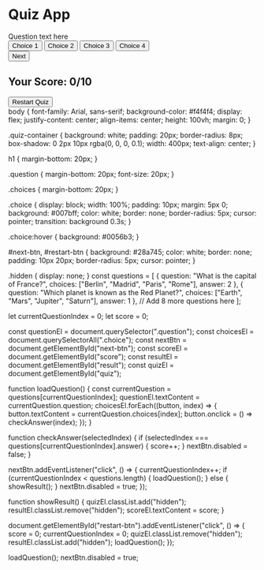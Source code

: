<!DOCTYPE html>
<html lang="en">
<head>
    <meta charset="UTF-8">
    <meta name="viewport" content="width=device-width, initial-scale=1.0">
    <title>Quiz App</title>
    <link rel="stylesheet" href="styles.css">
</head>
<body>
    <div class="quiz-container">
        <h1>Quiz App</h1>
        <div id="quiz">
            <div class="question">Question text here</div>
            <div class="choices">
                <button class="choice">Choice 1</button>
                <button class="choice">Choice 2</button>
                <button class="choice">Choice 3</button>
                <button class="choice">Choice 4</button>
            </div>
            <button id="next-btn">Next</button>
        </div>
        <div id="result" class="hidden">
            <h2>Your Score: <span id="score">0</span>/10</h2>
            <button id="restart-btn">Restart Quiz</button>
        </div>
    </div>
    <script src="script.js"></script>
</body>
</html>
body {
    font-family: Arial, sans-serif;
    background-color: #f4f4f4;
    display: flex;
    justify-content: center;
    align-items: center;
    height: 100vh;
    margin: 0;
}

.quiz-container {
    background: white;
    padding: 20px;
    border-radius: 8px;
    box-shadow: 0 2px 10px rgba(0, 0, 0, 0.1);
    width: 400px;
    text-align: center;
}

h1 {
    margin-bottom: 20px;
}

.question {
    margin-bottom: 20px;
    font-size: 20px;
}

.choices {
    margin-bottom: 20px;
}

.choice {
    display: block;
    width: 100%;
    padding: 10px;
    margin: 5px 0;
    background: #007bff;
    color: white;
    border: none;
    border-radius: 5px;
    cursor: pointer;
    transition: background 0.3s;
}

.choice:hover {
    background: #0056b3;
}

#next-btn, #restart-btn {
    background: #28a745;
    color: white;
    border: none;
    padding: 10px 20px;
    border-radius: 5px;
    cursor: pointer;
}

.hidden {
    display: none;
}
const questions = [
    {
        question: "What is the capital of France?",
        choices: ["Berlin", "Madrid", "Paris", "Rome"],
        answer: 2
    },
    {
        question: "Which planet is known as the Red Planet?",
        choices: ["Earth", "Mars", "Jupiter", "Saturn"],
        answer: 1
    },
    // Add 8 more questions here
];

let currentQuestionIndex = 0;
let score = 0;

const questionEl = document.querySelector(".question");
const choicesEl = document.querySelectorAll(".choice");
const nextBtn = document.getElementById("next-btn");
const scoreEl = document.getElementById("score");
const resultEl = document.getElementById("result");
const quizEl = document.getElementById("quiz");

function loadQuestion() {
    const currentQuestion = questions[currentQuestionIndex];
    questionEl.textContent = currentQuestion.question;
    choicesEl.forEach((button, index) => {
        button.textContent = currentQuestion.choices[index];
        button.onclick = () => checkAnswer(index);
    });
}

function checkAnswer(selectedIndex) {
    if (selectedIndex === questions[currentQuestionIndex].answer) {
        score++;
    }
    nextBtn.disabled = false;
}

nextBtn.addEventListener("click", () => {
    currentQuestionIndex++;
    if (currentQuestionIndex < questions.length) {
        loadQuestion();
    } else {
        showResult();
    }
    nextBtn.disabled = true;
});

function showResult() {
    quizEl.classList.add("hidden");
    resultEl.classList.remove("hidden");
    scoreEl.textContent = score;
}

document.getElementById("restart-btn").addEventListener("click", () => {
    score = 0;
    currentQuestionIndex = 0;
    quizEl.classList.remove("hidden");
    resultEl.classList.add("hidden");
    loadQuestion();
});

loadQuestion();
nextBtn.disabled = true;
